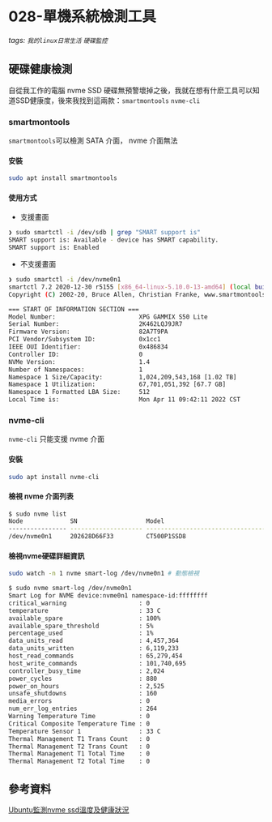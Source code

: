 # 028-單機系統檢測工具

###### tags: `我的linux日常生活` `硬碟監控`

## 硬碟健康檢測

自從我工作的電腦 nvme SSD 硬碟無預警壞掉之後，我就在想有什麽工具可以知道SSD健康度，後來我找到這兩款：`smartmontools` `nvme-cli`

### smartmontools

`smartmontools`可以檢測 SATA 介面， nvme 介面無法

#### 安裝

```bash
sudo apt install smartmontools
```

#### 使用方式

* 支援畫面

```bash
❯ sudo smartctl -i /dev/sdb | grep "SMART support is"
SMART support is: Available - device has SMART capability.
SMART support is: Enabled
```

* 不支援畫面

```bash
❯ sudo smartctl -i /dev/nvme0n1
smartctl 7.2 2020-12-30 r5155 [x86_64-linux-5.10.0-13-amd64] (local build)
Copyright (C) 2002-20, Bruce Allen, Christian Franke, www.smartmontools.org

=== START OF INFORMATION SECTION ===
Model Number:                       XPG GAMMIX S50 Lite
Serial Number:                      2K462LQJ9JR7
Firmware Version:                   82A7T9PA
PCI Vendor/Subsystem ID:            0x1cc1
IEEE OUI Identifier:                0x486834
Controller ID:                      0
NVMe Version:                       1.4
Number of Namespaces:               1
Namespace 1 Size/Capacity:          1,024,209,543,168 [1.02 TB]
Namespace 1 Utilization:            67,701,051,392 [67.7 GB]
Namespace 1 Formatted LBA Size:     512
Local Time is:                      Mon Apr 11 09:42:11 2022 CST
```

### nvme-cli

`nvme-cli` 只能支援 nvme 介面

#### 安裝

```bash
sudo apt install nvme-cli
```

#### 檢視 nvme 介面列表

```bash
$ sudo nvme list
Node             SN                   Model                                    Namespace Usage                      Format           FW Rev  
---------------- -------------------- ---------------------------------------- --------- -------------------------- ---------------- --------
/dev/nvme0n1     202628D66F33         CT500P1SSD8                              1         500.11  GB / 500.11  GB    512   B +  0 B   P3CR021 
```

#### 檢視nvme硬碟詳細資訊

```bash
sudo watch -n 1 nvme smart-log /dev/nvme0n1 # 動態檢視
```

```bash
$ sudo nvme smart-log /dev/nvme0n1
Smart Log for NVME device:nvme0n1 namespace-id:ffffffff
critical_warning                    : 0
temperature                         : 33 C
available_spare                     : 100%
available_spare_threshold           : 5%
percentage_used                     : 1%
data_units_read                     : 4,457,364
data_units_written                  : 6,119,233
host_read_commands                  : 65,279,454
host_write_commands                 : 101,740,695
controller_busy_time                : 2,024
power_cycles                        : 880
power_on_hours                      : 2,525
unsafe_shutdowns                    : 160
media_errors                        : 0
num_err_log_entries                 : 264
Warning Temperature Time            : 0
Critical Composite Temperature Time : 0
Temperature Sensor 1                : 33 C
Thermal Management T1 Trans Count   : 0
Thermal Management T2 Trans Count   : 0
Thermal Management T1 Total Time    : 0
Thermal Management T2 Total Time    : 0
```

## 參考資料

[Ubuntu監測nvme ssd溫度及健康狀況](https://www.w3help.cc/a/202109/921495.html)

